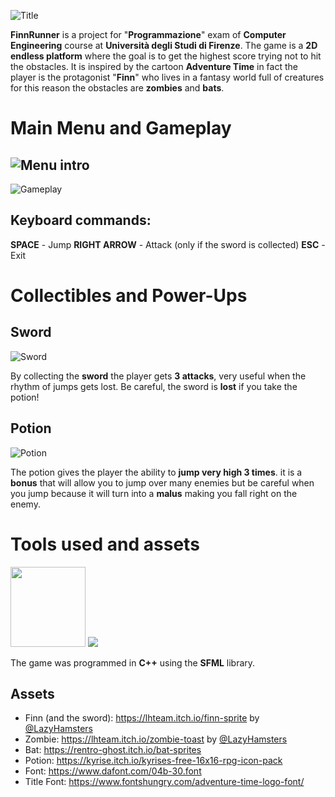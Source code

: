 ![Title](https://i.ibb.co/fkkV42L/Title.png)

**FinnRunner** is a project for "**Programmazione**" exam of **Computer Engineering** course at **Università degli Studi di Firenze**.
The game is a **2D endless platform** where the goal is to get the highest score trying not to hit the obstacles.
It is inspired by the cartoon **Adventure Time** in fact the player is the protagonist "**Finn**" who lives in a fantasy world full of creatures for this reason the obstacles are **zombies** and **bats**.

# Main Menu and Gameplay

![Menu intro](https://i.ibb.co/wLS6hzY/INTRO-Trim.gif)
-
![Gameplay](https://i.ibb.co/k8ydVtJ/Gameplay.gif)

## Keyboard commands:
**SPACE** - Jump
**RIGHT ARROW** - Attack (only if the sword is collected)
**ESC** - Exit

# Collectibles and Power-Ups

## Sword
![Sword](https://i.ibb.co/NxyB0Ng/Spada.gif)

By collecting the **sword** the player gets **3 attacks**, very useful when the rhythm of jumps gets lost.
Be careful, the sword is **lost** if you take the potion! 

## Potion
![Potion](https://i.ibb.co/rmRQgWF/Pozione.gif)

The potion gives the player the ability to **jump very high 3 times**.
it is a **bonus** that will allow you to jump over many enemies but be careful when you jump because it will turn into a **malus** making you fall right on the enemy.

# Tools used and assets

<img src="https://isocpp.org/assets/images/cpp_logo.png"  width="120" height="128"> <img src="https://www.sfml-dev.org/download/goodies/sfml-icon-mini.png">

The game was programmed in **C++** using the **SFML** library.

## Assets

 - Finn (and the sword): https://lhteam.itch.io/finn-sprite by [@LazyHamsters](https://twitter.com/LazyHamsters)
 - Zombie: https://lhteam.itch.io/zombie-toast by [@LazyHamsters](https://twitter.com/LazyHamsters)
 - Bat: https://rentro-ghost.itch.io/bat-sprites
 - Potion: https://kyrise.itch.io/kyrises-free-16x16-rpg-icon-pack
 - Font: https://www.dafont.com/04b-30.font
 - Title Font: https://www.fontshungry.com/adventure-time-logo-font/
